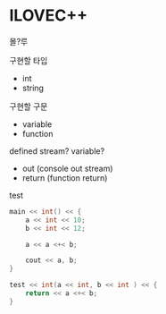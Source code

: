 # ILOVEC++

몰?루

구현할 타입
* int
* string

구현할 구문
* variable
* function


defined stream? variable?  
* out (console out stream)  
* return (function return)


test
```c++
main << int() << {
    a << int << 10;
    b << int << 12;

    a << a <+< b;

    cout << a, b;
}

test << int(a << int, b << int ) << {
    return << a <+< b;
}
```